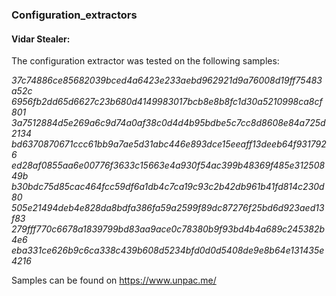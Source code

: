 ### Configuration_extractors

#### Vidar Stealer:

The configuration extractor was tested on the following samples:

*37c74886ce85682039bced4a6423e233aebd962921d9a76008d19ff75483a52c
6956fb2dd65d6627c23b680d4149983017bcb8e8b8fc1d30a5210998ca8cf801
3a7512884d5e269a6c9d74a0af38c0d4d4b95bdbe5c7cc8d8608e84a725d2134
bd6370870671ccc61bb9a7ae5d31abc446e893dce15eeaff13deeb64f9317926
ed28af0855aa6e00776f3633c15663e4a930f54ac399b48369f485e31250849b
b30bdc75d85cac464fcc59df6a1db4c7ca19c93c2b42db961b41fd814c230d80
505e21494deb4e828da8bdfa386fa59a2599f89dc87276f25bd6d923aed13f83
279fff770c6678a1839799bd83aa9ace0c78380b9f93bd4b4a689c245382b4e6
eba331ce626b9c6ca338c439b608d5234bfd0d0d5408de9e8b64e131435e4216*

Samples can be found on https://www.unpac.me/
